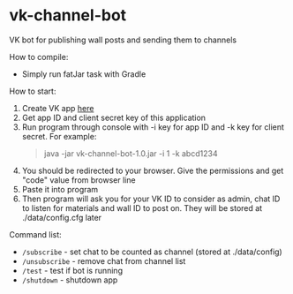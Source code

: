 # vk-channel-bot
VK bot for publishing wall posts and sending them to channels

How to compile:
* Simply run fatJar task with Gradle

How to start:
1. Create VK app [here](https://vk.com/editapp?act=create)
2. Get app ID and client secret key of this application
3. Run program through console with -i key for app ID and -k key for client secret. For example:
	>java -jar vk-channel-bot-1.0.jar -i 1 -k abcd1234
4. You should be redirected to your browser. Give the permissions and get "code" value from browser line
5. Paste it into program
6. Then program will ask you for your VK ID to consider as admin, chat ID to listen for materials and wall ID to post on. They will be stored at ./data/config.cfg later

Command list:
* `/subscribe` - set chat to be counted as channel (stored at ./data/config)
* `/unsubscribe` - remove chat from channel list
* `/test` - test if bot is running
* `/shutdown` - shutdown app